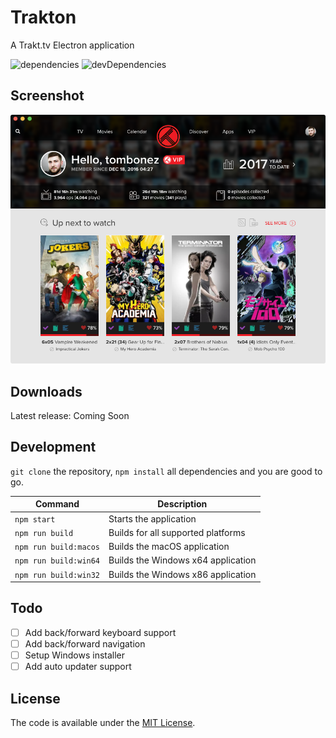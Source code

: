 # Trakton
A Trakt.tv Electron application

![dependencies](https://david-dm.org/tombonez/Trakton/status.svg) ![devDependencies](https://david-dm.org/tombonez/Trakton/dev-status.svg)

## Screenshot

![Trakton for macOS](https://raw.githubusercontent.com/tombonez/Trakton/master/screenshots/macos.png)

## Downloads

Latest release: Coming Soon

## Development

`git clone` the repository, `npm install` all dependencies and you are good to go.

| Command               | Description                        |
|-----------------------|------------------------------------|
| `npm start`           | Starts the application             |
| `npm run build`       | Builds for all supported platforms |
| `npm run build:macos` | Builds the macOS application       |
| `npm run build:win64` | Builds the Windows x64 application |
| `npm run build:win32` | Builds the Windows x86 application |

## Todo

- [ ] Add back/forward keyboard support
- [ ] Add back/forward navigation
- [ ] Setup Windows installer
- [ ] Add auto updater support

## License

The code is available under the [MIT License](https://github.com/tombonez/Trakton/blob/master/LICENSE).
